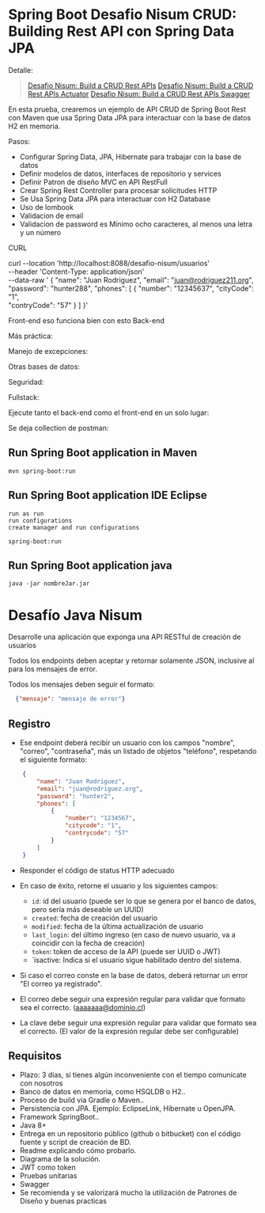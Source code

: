 # Spring Boot Desafio Nisum CRUD: Building Rest API con Spring Data JPA

Detalle:

> [Desafio Nisum: Build a CRUD Rest APIs](http://localhost:8088/desafio-nisum/)
> [Desafio Nisum: Build a CRUD Rest APIs Actuator](http://localhost:8088/desafio-nisum/actuator/health)
> [Desafio Nisum: Build a CRUD Rest APIs Swagger]( http://localhost:8088/desafio-nisum/swagger-ui.htm)



 
En esta prueba, crearemos un ejemplo de API CRUD de Spring Boot Rest con Maven que usa Spring Data JPA para interactuar con la base de datos H2 en memoria. 

Pasos:

- Configurar Spring Data, JPA, Hibernate para trabajar con la base de datos
- Definir modelos de datos, interfaces de repositorio y services
- Definir Patron de diseño MVC en API RestFull
- Crear Spring Rest Controller para procesar solicitudes HTTP
- Se Usa Spring Data JPA para interactuar con H2 Database
- Uso de lombook
- Validacion de email
- Validacion de password es Mínimo ocho caracteres, al menos una letra y un número

CURL
> 
curl --location 'http://localhost:8088/desafio-nisum/usuarios' \
--header 'Content-Type: application/json' \
--data-raw ' {
        "name": "Juan Rodriguez",
        "email": "juan@rodriguez211.org",
        "password": "hunter288",
        "phones": [
            {
                "number": "12345637",
                "cityCode": "1",			
                "contryCode": "57"
            }
        ]
    }'
	
Front-end eso funciona bien con esto Back-end
> 

Más práctica:
>

Manejo de excepciones:
>

Otras bases de datos:
>

Seguridad:
>

Fullstack:
> 

Ejecute tanto el back-end como el front-end en un solo lugar:
> 

Se deja collection de postman:
> 

## Run Spring Boot application in Maven
```
mvn spring-boot:run
```

## Run Spring Boot application IDE Eclipse
```
run as run
run configurations
create manager and run configurations

spring-boot:run
```

## Run Spring Boot application java
```
java -jar nombreJar.jar
```

# Desafío Java Nisum

Desarrolle una aplicación que exponga una API RESTful de creación de usuarios

Todos los endpoints deben aceptar y retornar solamente JSON, inclusive al para los mensajes de error.

Todos los mensajes deben seguir el formato:

```json
  {"mensaje": "mensaje de error"}
```

## Registro
* Ese endpoint deberá recibir un usuario con los campos "nombre", "correo", "contraseña", más un listado de objetos "teléfono", respetando el siguiente formato:
```json
    {
        "name": "Juan Rodriguez",
        "email": "juan@rodriguez.org",
        "password": "hunter2",
        "phones": [
            {
                "number": "1234567",
                "citycode": "1",			
                "contrycode": "57"
            }
        ]
    }
```
* Responder el código de status HTTP adecuado
* En caso de éxito, retorne el usuario y los siguientes campos:
   * `id`: id del usuario (puede ser lo que se genera por el banco de datos, pero sería más deseable un UUID)
   * `created`: fecha de creación del usuario
   * `modified`: fecha de la última actualización de usuario
   * `last_login`: del último ingreso (en caso de nuevo usuario, va a coincidir con la fecha de creación)
   * `token`: token de acceso de la API (puede ser UUID o JWT)
   * `isactive: Indica si el usuario sigue habilitado dentro del sistema.
   
* Si caso el correo conste en la base de datos, deberá retornar un error "El correo ya registrado".
* El correo debe seguir una expresión regular para validar que formato sea el correcto. (aaaaaaa@dominio.cl)
* La clave debe seguir una expresión regular para validar que formato sea el correcto. (El valor de la expresión regular debe ser configurable)



## Requisitos
* Plazo: 3 días, si tienes algún inconveniente con el tiempo comunicate con nosotros
* Banco de datos en memoria, como HSQLDB o H2..
* Proceso de build via Gradle o Maven..
* Persistencia con JPA. Ejemplo: EclipseLink, Hibernate u OpenJPA.
* Framework SpringBoot..
* Java 8+
* Entrega en un repositorio público (github o bitbucket) con el código fuente y script de creación de BD.
* Readme explicando cómo probarlo.
* Diagrama de la solución.
* JWT como token
* Pruebas unitarias
* Swagger
* Se recomienda y se valorizará mucho la utilización de Patrones de Diseño y buenas practicas
